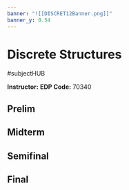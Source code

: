 ```yaml
---
banner: "![[DISCRET12Banner.png]]"
banner_y: 0.54
---
```

# Discrete Structures
#subjectHUB 

**Instructor:** 
**EDP Code:** 70340

## Prelim
## Midterm
## Semifinal
## Final